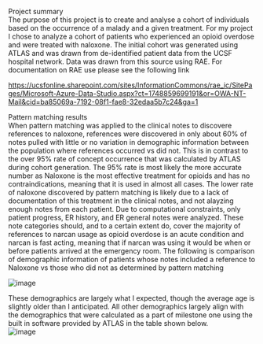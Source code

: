 Project summary  
The purpose of this project is to create and analyse a cohort of individuals based on the occurrence of a malady and a given treatment. For my project I chose to analyze a cohort of patients who experienced an opioid overdose and were treated with naloxone. 
	The initial cohort was generated using ATLAS and was drawn from de-identified patient data from the UCSF hospital network. Data was drawn from this source using RAE. For documentation on RAE use please see the following link  

https://ucsfonline.sharepoint.com/sites/InformationCommons/rae_ic/SitePages/Microsoft-Azure-Data-Studio.aspx?ct=1748859699191&or=OWA-NT-Mail&cid=ba85069a-7192-08f1-fae8-32edaa5b7c24&ga=1

Pattern matching results  
	When pattern matching was applied to the clinical notes to discovere references to naloxone, references were discovered in only about 60% of notes pulled with little or no variation in demographic information between the population where references occurred vs did not. This is in contrast to the over 95% rate of concept occurrence that was calculated by ATLAS during cohort generation. The 95% rate is most likely the more accurate number as Naloxone is the most effective treatment for opioids and has no contraindications, meaning  that it is used in almost all cases. The lower rate of naloxone discovered by pattern matching is likely due to a lack of documentation of this treatment in the clinical notes, and not alayzing enough notes from each patient. Due to computational constraints, only patient progress, ER history, and ER general notes were analyzed. 
	These note categories should, and to a certain extent do, cover the majority of references to narcan usage as opioid overdose is an acute condition and narcan is fast acting, meaning that if narcan was using it would be when or before patients arrived at the emergency room. The following is comparison of demographic information of patients whose notes included a reference to Naloxone vs those who did not as determined by pattern matching  
 
![image](https://github.com/user-attachments/assets/e3aa6987-d07b-496b-8691-f72fb891c06e)  


These demographics are largely what I expected, though the average age is slightly older than I anticipated. All other demographics largely align with the demographics that were calculated as a part of milestone one using the built in software provided by ATLAS in the table shown below.  
![image](https://github.com/user-attachments/assets/e5dbf1ee-6bec-47f5-ad6b-2ad20b64181f)


